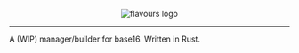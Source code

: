 <p align="center">
  <img src="https://raw.githubusercontent.com/Misterio77/flavours/master/flavours_transparent.png" alt="flavours logo"/>
</p>

---

A (WIP) manager/builder for base16. Written in Rust.
